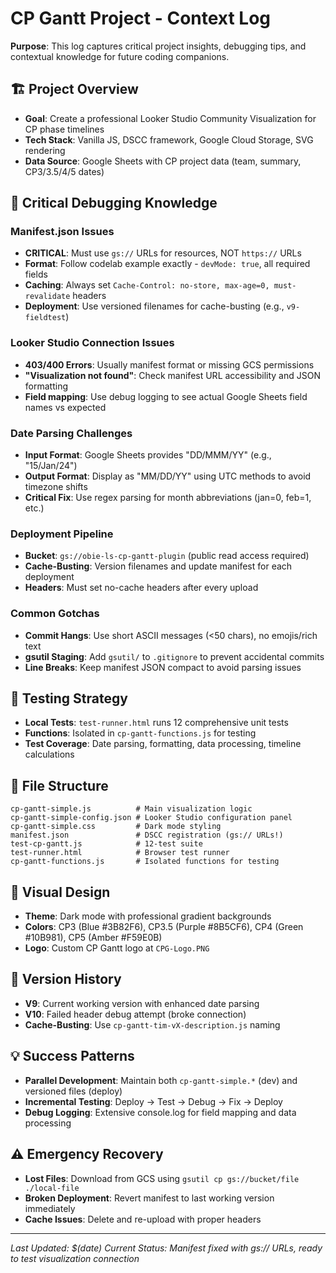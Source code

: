 # CP Gantt Project - Context Log

**Purpose**: This log captures critical project insights, debugging tips, and contextual knowledge for future coding companions.

## 🏗️ **Project Overview**
- **Goal**: Create a professional Looker Studio Community Visualization for CP phase timelines
- **Tech Stack**: Vanilla JS, DSCC framework, Google Cloud Storage, SVG rendering
- **Data Source**: Google Sheets with CP project data (team, summary, CP3/3.5/4/5 dates)

## 🚨 **Critical Debugging Knowledge**

### **Manifest.json Issues**
- **CRITICAL**: Must use `gs://` URLs for resources, NOT `https://` URLs
- **Format**: Follow codelab example exactly - `devMode: true`, all required fields
- **Caching**: Always set `Cache-Control: no-store, max-age=0, must-revalidate` headers
- **Deployment**: Use versioned filenames for cache-busting (e.g., `v9-fieldtest`)

### **Looker Studio Connection Issues**
- **403/400 Errors**: Usually manifest format or missing GCS permissions
- **"Visualization not found"**: Check manifest URL accessibility and JSON formatting
- **Field mapping**: Use debug logging to see actual Google Sheets field names vs expected

### **Date Parsing Challenges**
- **Input Format**: Google Sheets provides "DD/MMM/YY" (e.g., "15/Jan/24")
- **Output Format**: Display as "MM/DD/YY" using UTC methods to avoid timezone shifts
- **Critical Fix**: Use regex parsing for month abbreviations (jan=0, feb=1, etc.)

### **Deployment Pipeline**
- **Bucket**: `gs://obie-ls-cp-gantt-plugin` (public read access required)
- **Cache-Busting**: Version filenames and update manifest for each deployment
- **Headers**: Must set no-cache headers after every upload

### **Common Gotchas**
- **Commit Hangs**: Use short ASCII messages (<50 chars), no emojis/rich text
- **gsutil Staging**: Add `gsutil/` to `.gitignore` to prevent accidental commits
- **Line Breaks**: Keep manifest JSON compact to avoid parsing issues

## 🧪 **Testing Strategy**
- **Local Tests**: `test-runner.html` runs 12 comprehensive unit tests
- **Functions**: Isolated in `cp-gantt-functions.js` for testing
- **Test Coverage**: Date parsing, formatting, data processing, timeline calculations

## 📁 **File Structure**
```
cp-gantt-simple.js          # Main visualization logic
cp-gantt-simple-config.json # Looker Studio configuration panel
cp-gantt-simple.css         # Dark mode styling
manifest.json               # DSCC registration (gs:// URLs!)
test-cp-gantt.js            # 12-test suite
test-runner.html            # Browser test runner
cp-gantt-functions.js       # Isolated functions for testing
```

## 🎨 **Visual Design**
- **Theme**: Dark mode with professional gradient backgrounds
- **Colors**: CP3 (Blue #3B82F6), CP3.5 (Purple #8B5CF6), CP4 (Green #10B981), CP5 (Amber #F59E0B)
- **Logo**: Custom CP Gantt logo at `CPG-Logo.PNG`

## 🔄 **Version History**
- **V9**: Current working version with enhanced date parsing
- **V10**: Failed header debug attempt (broke connection)
- **Cache-Busting**: Use `cp-gantt-tim-vX-description.js` naming

## 💡 **Success Patterns**
- **Parallel Development**: Maintain both `cp-gantt-simple.*` (dev) and versioned files (deploy)
- **Incremental Testing**: Deploy → Test → Debug → Fix → Deploy
- **Debug Logging**: Extensive console.log for field mapping and data processing

## ⚠️ **Emergency Recovery**
- **Lost Files**: Download from GCS using `gsutil cp gs://bucket/file ./local-file`
- **Broken Deployment**: Revert manifest to last working version immediately
- **Cache Issues**: Delete and re-upload with proper headers

---
*Last Updated: $(date)*
*Current Status: Manifest fixed with gs:// URLs, ready to test visualization connection*
